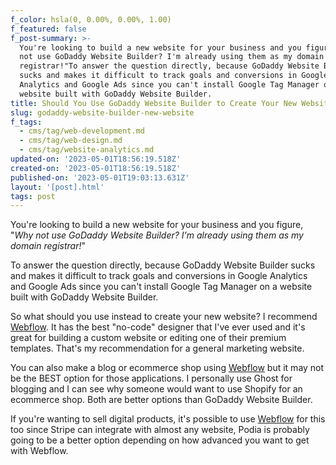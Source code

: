 ```yaml
---
f_color: hsla(0, 0.00%, 0.00%, 1.00)
f_featured: false
f_post-summary: >-
  You're looking to build a new website for your business and you figure, "Why
  not use GoDaddy Website Builder? I'm already using them as my domain
  registrar!"To answer the question directly, because GoDaddy Website Builder
  sucks and makes it difficult to track goals and conversions in Google
  Analytics and Google Ads since you can't install Google Tag Manager on a
  website built with GoDaddy Website Builder.
title: Should You Use GoDaddy Website Builder to Create Your New Website?
slug: godaddy-website-builder-new-website
f_tags:
  - cms/tag/web-development.md
  - cms/tag/web-design.md
  - cms/tag/website-analytics.md
updated-on: '2023-05-01T18:56:19.518Z'
created-on: '2023-05-01T18:56:19.518Z'
published-on: '2023-05-01T19:03:13.631Z'
layout: '[post].html'
tags: post
---
```


You're looking to build a new website for your business and you figure, "_Why not use GoDaddy Website Builder? I'm already using them as my domain registrar!_"

To answer the question directly, because GoDaddy Website Builder sucks and makes it difficult to track goals and conversions in Google Analytics and Google Ads since you can't install Google Tag Manager on a website built with GoDaddy Website Builder.

So what should you use instead to create your new website? I recommend [Webflow](https://webflow.grsm.io/4623107?ref=freak.marketing). It has the best "no-code" designer that I've ever used and it's great for building a custom website or editing one of their premium templates. That's my recommendation for a general marketing website.

You can also make a blog or ecommerce shop using [Webflow](https://webflow.grsm.io/4623107?ref=freak.marketing) but it may not be the BEST option for those applications. I personally use Ghost for blogging and I can see why someone would want to use Shopify for an ecommerce shop. Both are better options than GoDaddy Website Builder.

If you're wanting to sell digital products, it's possible to use [Webflow](https://webflow.grsm.io/4623107?ref=freak.marketing) for this too since Stripe can integrate with almost any website, Podia is probably going to be a better option depending on how advanced you want to get with Webflow.
